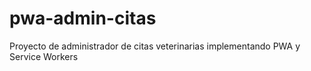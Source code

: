 # pwa-admin-citas
Proyecto de administrador de citas veterinarias implementando PWA y Service Workers
